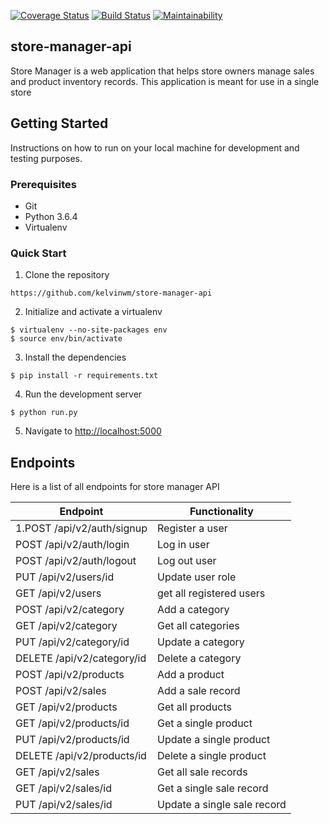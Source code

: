 [![Coverage Status](https://coveralls.io/repos/github/kelvinwm/store-manager-api-db/badge.svg?branch=travis-config)](https://coveralls.io/github/kelvinwm/store-manager-api-db?branch=travis-config)
[![Build Status](https://travis-ci.org/kelvinwm/store-manager-api-db.svg?branch=heroku-config)](https://travis-ci.org/kelvinwm/store-manager-api-db)
[![Maintainability](https://api.codeclimate.com/v1/badges/a763257e90829b1e6e99/maintainability)](https://codeclimate.com/github/kelvinwm/store-manager-api-db/maintainability)

## store-manager-api

Store Manager is a web application that helps store owners manage sales and product inventory
records. This application is meant for use in a single store

## Getting Started

Instructions on how to run on your local machine for development and testing purposes. 

### Prerequisites

* Git
* Python 3.6.4
* Virtualenv

### Quick Start

1. Clone the repository

```
https://github.com/kelvinwm/store-manager-api
```
2. Initialize and activate a virtualenv

```
$ virtualenv --no-site-packages env
$ source env/bin/activate
```

3. Install the dependencies

```
$ pip install -r requirements.txt
```

4. Run the development server

```
$ python run.py
```

5. Navigate to [http://localhost:5000](http://localhost:5000)

## Endpoints
Here is a list of all endpoints for store manager API

Endpoint | Functionality 
------------ | -------------
1.POST /api/v2/auth/signup |	Register a user
POST /api/v2/auth/login	| Log in user
POST /api/v2/auth/logout	| Log out user
PUT /api/v2/users/id |	Update user role
GET /api/v2/users	| get all registered users
POST /api/v2/category	| Add a category
GET /api/v2/category	| Get all categories
PUT /api/v2/category/id |	Update a category
DELETE /api/v2/category/id | Delete a category
POST /api/v2/products	| Add a product
POST /api/v2/sales	| Add a sale record
GET /api/v2/products	| Get all products
GET /api/v2/products/id	| Get a single product
PUT /api/v2/products/id	| Update a single product
DELETE /api/v2/products/id	| Delete a single product
GET /api/v2/sales	| Get all sale records
GET /api/v2/sales/id	| Get a single sale record
PUT /api/v2/sales/id	| Update a single sale record





